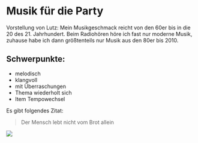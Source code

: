 # Musik für die Party

Vorstellung von Lutz: Mein Musikgeschmack reicht von den 60er bis in die 20 des 21. Jahrhundert.
Beim Radiohören höre ich fast nur moderne Musik, zuhause habe ich dann größtenteils nur Musik aus den 
80er bis 2010.

## Schwerpunkte:
* melodisch
* klangvoll
* mit Überraschungen
* Thema wiederholt sich
* Item Tempowechsel

Es gibt folgendes Zitat: 
> Der Mensch lebt nicht vom Brot allein

<img src="https://www.bildersuche.org/bilder/lizenzfreie-kostenlose-bilder.jpg"/>
